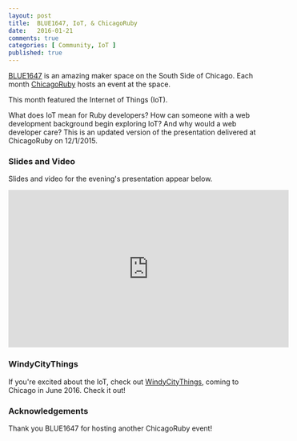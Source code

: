 ```yaml
---
layout: post
title:  BLUE1647, IoT, & ChicagoRuby
date:   2016-01-21
comments: true
categories: [ Community, IoT ]
published: true
---
```

[BLUE1647](http://blue1647.com) is an amazing maker space on the South Side of Chicago. Each month [ChicagoRuby](http://chicagoruby.org) hosts an event at the space.

This month featured the Internet of Things (IoT).

<!--more-->

What does IoT mean for Ruby developers? How can someone with a web development background begin exploring IoT? And why would a web developer care? This is an updated version of the presentation delivered at ChicagoRuby on 12/1/2015. 

### Slides and Video

Slides and video for the evening's presentation appear below.

<script async class="speakerdeck-embed" data-id="195ed11f9587478ea0158fe67150260d" data-ratio="1.77777777777778" src="//speakerdeck.com/assets/embed.js"></script>

<iframe width="560" height="315" src="https://www.youtube.com/embed/ZJdnsQivlik?rel=0" frameborder="0" allowfullscreen></iframe>

### WindyCityThings

If you're excited about the IoT, check out [WindyCityThings](http://windycitythings.com), coming to Chicago in June 2016. Check it out!

### Acknowledgements

Thank you BLUE1647 for hosting another ChicagoRuby event!
